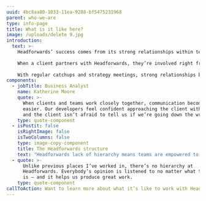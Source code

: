 ```yaml
---
uuid: 4bc8aa80-1033-11ea-9288-bf5475231968
parent: who-we-are
type: info-page
title: What is it like here?
image: /uploads/delete 9.jpg
introduction:
  text: >-
    Headforwards’ success comes from its strong relationships within teams, collaborative nature with clients, and effective communication throughout projects.
    
    When a client partners with Headforwards, they’re involved right from the beginning—during initial team creation, developer interviews, and the project kick-off.
    
    With regular catchups and strategy meetings, strong relationships between clients and teams grow fast, and communication is made easy throughout the entire project.
components:
  - jobTitle: Business Analyst
    name: Katherine Moore
    quote: >-
      When clients and teams work closely together, communication becomes much
      easier. Our developers feel confident approaching the client with issues,
      and the client isn’t afraid to tell us if we’re going down the wrong path.
    type: quote-component
  - isPostit: false
    isRightImage: false
    isTwoColumns: false
    type: image-copy-component
    title: The Headforwards structure
    text: "Headforwards lack of hierarchy means teams are empowered to self-organise, play to each other’s strengths, and collaborate effectively—and clients see massive value from this.\r\n\nEvery team is built to create the perfect balance of skills, and individuals are encouraged to focus on what they do best, which means the client gets the most out of every person assigned to their project."
  - quote: >-
      Unlike previous places I’ve worked in, there’s no hierarchy at
      Headforwards. Everybody’s opinion is listened to no matter what their role
      is – and it helps us produce great work.
    type: quote-component
callToAction: Want to learn more about what it’s like to work with Headforwards?
---
```

